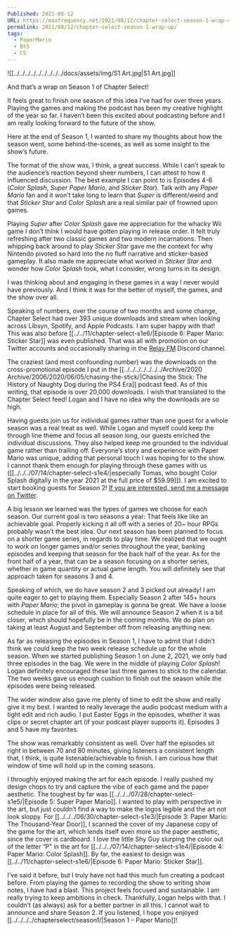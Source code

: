 ```yaml
---
Published: 2021-08-12
URL: https://maxfrequency.net/2021/08/12/chapter-select-season-1-wrap-up/
permalink: 2021/08/12/chapter-select-season-1-wrap-up/
tags:
  - PaperMario
  - BtS
  - CS
---
```

![[../../../../../../../../../docs/assets/img/S1 Art.jpg|S1 Art.jpg]]

And that’s a wrap on Season 1 of Chapter Select!

It feels great to finish one season of this idea I’ve had for over three years. Playing the games and making the podcast has been my creative highlight of the year so far. I haven’t been this excited about podcasting before and I am really looking forward to the future of the show.

Here at the end of Season 1, I wanted to share my thoughts about how the season went, some behind-the-scenes, as well as some insight to the show’s future.

The format of the show was, I think, a great success. While I can’t speak to the audience’s reaction beyond sheer numbers, I can attest to how it influenced discussion. The best example I can point to is Episodes 4-6 (*Color Splash*, *Super Paper Mario*, and *Sticker Star*). Talk with any *Paper Mario* fan and it won’t take long to learn that *Super* is different/weird and that *Sticker Star* and *Color Splash* are a real similar pair of frowned upon games.

Playing *Super* after *Color Splash* gave me appreciation for the whacky Wii game I don’t think I would have gotten playing in release order. It felt truly refreshing after two classic games and two modern incarnations. Then whipping back around to play *Sticker Star* gave me the context for why Nintendo pivoted so hard into the no fluff narrative and sticker-based gameplay. It also made me appreciate what worked in *Sticker Star* and wonder how *Color Splash* took, what I consider, wrong turns in its design.

I was thinking about and engaging in these games in a way I never would have previously. And I think it was for the better of myself, the games, and the show over all.

Speaking of numbers, over the course of two months and some change, Chapter Select had over 393 unique downloads and stream when looking across Libsyn, Spotify, and Apple Podcasts. I am super happy with that! This was also before [[../../11/chapter-select-s1e6/|Episode 6: Paper Mario: Sticker Star]] was even published. That was all with promotion on our Twitter accounts and occasionally sharing in the [Relay FM](https://www.relay.fm/) Discord channel.

The craziest (and most confounding number) was the downloads on the cross-promotional episode I put in the [[../../../../../../../Archive/2020 Archive/2006/2020/06/05/chasing-the-stick/|Chasing the Stick: The History of Naughty Dog during the PS4 Era]] podcast feed. As of this writing, that episode is over 20,000 downloads. I wish that translated to the Chapter Select feed! Logan and I have no idea why the downloads are so high.

Having guests join us for individual games rather than one guest for a whole season was a real treat as well. While Logan and myself could keep the through line theme and focus all season long, our guests enriched the individual discussions. They also helped keep me grounded to the individual game rather than trailing off. Everyone’s story and experience with Paper Mario was unique, adding that personal touch I was hoping for to the show. I cannot thank them enough for playing through these games with us ([[../../../07/14/chapter-select-s1e4/|especially Tomas, who bought Color Splash digitally in the year 2021 at the full price of $59.99]]). I am excited to start booking guests for Season 2! [If you are interested, send me a message on Twitter](https://twitter.com/MaxRoberts143/status/1423015318495113226).

A big lesson we learned was the types of games we choose for each season. Our current goal is two seasons a year: That feels like like an achievable goal. Properly kicking it all off with a series of 20~ hour RPGs probably wasn’t the best idea. Our next season has been planned to focus on a shorter game series, in regards to play time. We realized that we ought to work on longer games and/or series throughout the year, banking episodes and keeping that season for the back half of the year. As for the front half of a year, that can be a season focusing on a shorter series, whether in game quantity or actual game length. You will definitely see that approach taken for seasons 3 and 4.

Speaking of which, we do have season 2 and 3 picked out already! I am quite eager to get to playing them. Especially Season 2 after 145+ hours with *Paper Mario*; the pivot in gameplay is gonna be great. We have a loose schedule in place for all of this. We will announce Season 2 when it is a bit closer, which should hopefully be in the coming months. We do plan on taking at least August and September off from releasing anything new.

As far as releasing the episodes in Season 1, I have to admit that I didn’t think we could keep the two week release schedule up for the whole season. When we started publishing Season 1 on June 2, 2021, we only had three episodes in the bag. We were in the middle of playing *Color Splash*! Logan definitely encouraged these last three games to stick to the calendar. The two weeks gave us enough cushion to finish out the season while the episodes were being released.

The wider window also gave me plenty of time to edit the show and really give it my best. I wanted to really leverage the audio podcast medium with a tight edit and rich audio. I put Easter Eggs in the episodes, whether it was clips or secret chapter art (if your podcast player supports it). Episodes 3 and 5 have my favorites.

The show was remarkably consistent as well. Over half the episodes sit right in between 70 and 80 minutes, giving listeners a consistent length that, I think, is quite listenable/achievable to finish. I am curious how that window of time will hold up in the coming seasons.

I throughly enjoyed making the art for each episode. I really pushed my design chops to try and capture the vibe of each game and the paper aesthetic. The toughest by far was [[../../../07/28/chapter-select-s1e5/|Episode 5: Super Paper Mario]]. I wanted to play with perspective in the art, but just couldn’t find a way to make the logos legible and the art not look sloppy. For [[../../../06/30/chapter-select-s1e3/|Episode 3: Paper Mario: The Thousand-Year Door]], I scanned the cover of my Japanese copy of the game for the art, which lends itself even more so the paper aesthetic, since the cover is cardboard. I love the little Shy Guy slurping the color out of the letter “P” in the art for [[../../../07/14/chapter-select-s1e4/|Episode 4: Paper Mario: Color Splash]]. By far, the easiest to design was [[../../11/chapter-select-s1e6/|Episode 6: Paper Mario: Sticker Star]].

I’ve said it before, but I truly have not had this much fun creating a podcast before. From playing the games to recording the show to writing show notes, I have had a blast. This project feels focused and sustainable. I am really trying to keep ambitions in check. Thankfully, Logan helps with that. I couldn’t (as always) ask for a better partner in all this. I cannot wait to announce and share Season 2. If you listened, I hope you enjoyed [[../../../../chapterselect/season1/|Season 1 – Paper Mario]]!